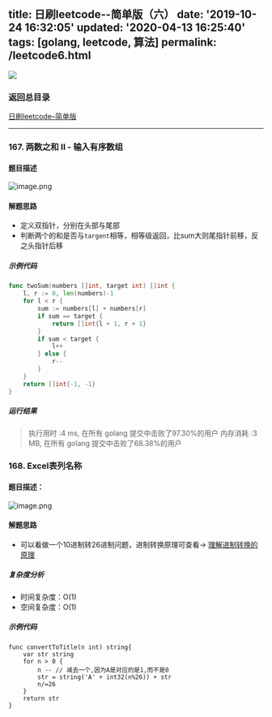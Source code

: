title: 日刷leetcode--简单版（六）
date: '2019-10-24 16:32:05'
updated: '2020-04-13 16:25:40'
tags: [golang, leetcode, 算法]
permalink: /leetcode6.html
---
![](https://img.hacpai.com/bing/20190222.jpg?imageView2/1/w/960/h/540/interlace/1/q/100) 

### 返回总目录

[日刷leetcode–简单版](https://www.inkdp.cn/leetcode.html)

---

### 167. 两数之和 II - 输入有序数组

#### 题目描述
![image.png](https://img.hacpai.com/file/2019/10/image-56cb3cb1.png)
#### 解题思路
* 定义双指针，分别在头部与尾部
* 判断两个的和是否与`targent`相等，相等级返回，比sum大则尾指针前移，反之头指针后移
##### 示例代码
```go
func twoSum(numbers []int, target int) []int {
	l, r := 0, len(numbers)-1
	for l < r {
		sum := numbers[l] + numbers[r]
		if sum == target {
			return []int{l + 1, r + 1}
		}
		if sum < target {
			l++
		} else {
			r--
		}
	}
	return []int{-1, -1}
}
```
##### 运行结果
> 执行用时 :4 ms, 在所有 golang 提交中击败了97.30%的用户
> 内存消耗 :3 MB, 在所有 golang 提交中击败了68.38%的用户

### 168. Excel表列名称
#### 题目描述：
![image.png](https://img.hacpai.com/file/2019/12/image-6f5a1e22.png)
#### 解题思路
* 可以看做一个10进制转26进制问题，进制转换原理可查看-> [理解进制转换的原理](https://zhuanlan.zhihu.com/p/75006709)
##### 复杂度分析

* 时间复杂度：O(1)
* 空间复杂度：O(1)
##### 示例代码
```
func convertToTitle(n int) string{
	var str string
	for n > 0 {
		n -- // 减去一个,因为A是对应的是1,而不是0
		str = string('A' + int32(n%26)) + str
		n/=26
	}
	return str
}
```


